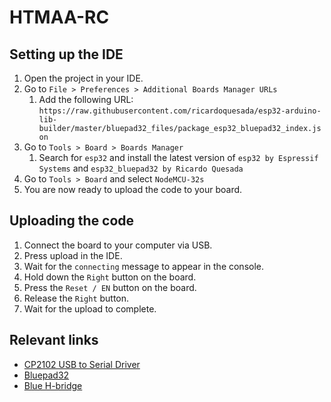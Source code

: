 # HTMAA-RC

## Setting up the IDE

1. Open the project in your IDE.
2. Go to `File > Preferences > Additional Boards Manager URLs`
   1. Add the following URL:
      `https://raw.githubusercontent.com/ricardoquesada/esp32-arduino-lib-builder/master/bluepad32_files/package_esp32_bluepad32_index.json`
3. Go to `Tools > Board > Boards Manager`
   1. Search for `esp32` and install the latest version of `esp32 by Espressif Systems` and `esp32_bluepad32 by Ricardo Quesada`
4. Go to `Tools > Board` and select `NodeMCU-32s`
5. You are now ready to upload the code to your board.

## Uploading the code

1. Connect the board to your computer via USB.
2. Press upload in the IDE.
3. Wait for the `connecting` message to appear in the console.
4. Hold down the `Right` button on the board.
5. Press the `Reset / EN` button on the board.
6. Release the `Right` button.
7. Wait for the upload to complete.

## Relevant links

- [CP2102 USB to Serial Driver](https://www.silabs.com/software-and-tools/usb-to-uart-bridge-vcp-drivers?tab=downloads)
- [Bluepad32](https://bluepad32.com/)
- [Blue H-bridge](https://hobbycomponents.com/motor-drivers/264-l9110s-dc-stepper-motor-driver-h-bridge)
